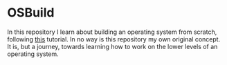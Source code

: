 # OSBuild

In this repository I learn about building an operating system from scratch, following [this](https://os.phil-opp.com/freestanding-rust-binary/) tutorial.
In no way is this repository my own original concept. It is, but a journey, towards learning how to work on the lower levels of an operating system.
